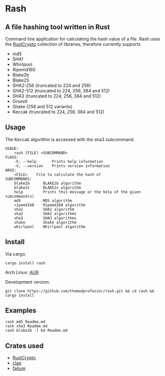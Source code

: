 # Rash
## A file hashing tool written in Rust

Command line application for calculating the hash value of a file. Rash uses the [RustCrypto](https://github.com/RustCrypto/hashes) collection of libraries, therefore currently supports
* md5
* SHA1
* Whirlpool
* Ripemd160
* Blake2b
* Blake2S
* SHA2-256 (truncated to 224 and 256)
* SHA2-512 (truncated to 224, 256, 384 and 512)
* SHA3 (truncated to 224, 256, 384 and 512)
* Groestl
* Shake (256 and 512 variants)
* Keccak (truncated to 224, 256, 384 and 512)

## Usage
The Keccak algorithm is accessed with the sha3 subcommand.

    USAGE:
        rash [FILE] <SUBCOMMAND>
    FLAGS:
        -h, --help       Prints help information
        -V, --version    Prints version information
    ARGS:
        <FILE>    File to calculate the hash of
    SUBCOMMANDS:
        blake2b      BLAKE2b algorithm
        blake2s      BLAKE2s algorithm
        help         Prints this message or the help of the given subcommand(s)
        md5          MD5 algorithm
        ripemd160    Ripemd160 algorithm
        sha1         SHA1 algorithm
        sha2         SHA2 algorithms
        sha3         SHA3 algorithms
        shake        Shake algorithm
        whirlpool    Whirlpool algorithm
        
## Install
Via cargo:

    cargo install rash
    
Arch Linux: [AUR](https://aur.archlinux.org/packages/rash-git)
   
Development version:

    git clone https://github.com/themadprofessor/rash.git && cd rash && cargo install

## Examples
    rash md5 Readme.md
    rash sha3 Readme.md
    rash blake2b -l 64 Readme.md

## Crates used
* [RustCrypto](https://github.com/RustCrypto/hashes)
* [clap](https://crates.io/crates/clap)
* [failure](https://crates.io/crates/failure)